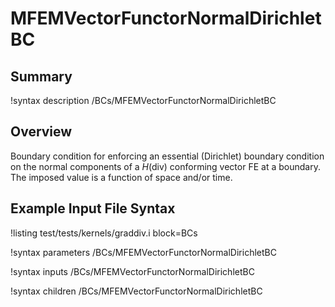 # MFEMVectorFunctorNormalDirichletBC

## Summary

!syntax description /BCs/MFEMVectorFunctorNormalDirichletBC

## Overview

Boundary condition for enforcing an essential (Dirichlet) boundary condition on the normal
components of a $H(\mathrm{div})$ conforming vector FE at a boundary. The imposed value is
a function of space and/or time.

## Example Input File Syntax

!listing test/tests/kernels/graddiv.i block=BCs

!syntax parameters /BCs/MFEMVectorFunctorNormalDirichletBC

!syntax inputs /BCs/MFEMVectorFunctorNormalDirichletBC

!syntax children /BCs/MFEMVectorFunctorNormalDirichletBC

